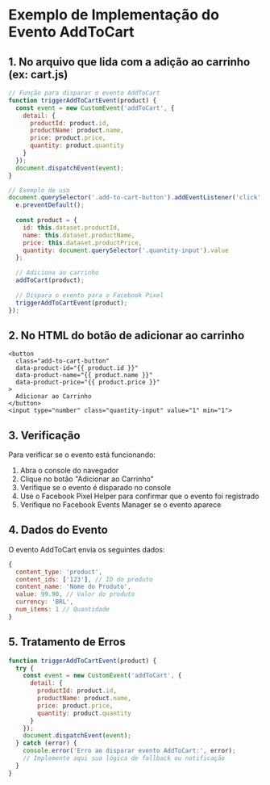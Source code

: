 # Exemplo de Implementação do Evento AddToCart

## 1. No arquivo que lida com a adição ao carrinho (ex: cart.js)

```javascript
// Função para disparar o evento AddToCart
function triggerAddToCartEvent(product) {
  const event = new CustomEvent('addToCart', {
    detail: {
      productId: product.id,
      productName: product.name,
      price: product.price,
      quantity: product.quantity
    }
  });
  document.dispatchEvent(event);
}

// Exemplo de uso
document.querySelector('.add-to-cart-button').addEventListener('click', function(e) {
  e.preventDefault();
  
  const product = {
    id: this.dataset.productId,
    name: this.dataset.productName,
    price: this.dataset.productPrice,
    quantity: document.querySelector('.quantity-input').value
  };
  
  // Adiciona ao carrinho
  addToCart(product);
  
  // Dispara o evento para o Facebook Pixel
  triggerAddToCartEvent(product);
});
```

## 2. No HTML do botão de adicionar ao carrinho

```liquid
<button 
  class="add-to-cart-button"
  data-product-id="{{ product.id }}"
  data-product-name="{{ product.name }}"
  data-product-price="{{ product.price }}"
>
  Adicionar ao Carrinho
</button>
<input type="number" class="quantity-input" value="1" min="1">
```

## 3. Verificação

Para verificar se o evento está funcionando:

1. Abra o console do navegador
2. Clique no botão "Adicionar ao Carrinho"
3. Verifique se o evento é disparado no console
4. Use o Facebook Pixel Helper para confirmar que o evento foi registrado
5. Verifique no Facebook Events Manager se o evento aparece

## 4. Dados do Evento

O evento AddToCart envia os seguintes dados:

```javascript
{
  content_type: 'product',
  content_ids: ['123'], // ID do produto
  content_name: 'Nome do Produto',
  value: 99.90, // Valor do produto
  currency: 'BRL',
  num_items: 1 // Quantidade
}
```

## 5. Tratamento de Erros

```javascript
function triggerAddToCartEvent(product) {
  try {
    const event = new CustomEvent('addToCart', {
      detail: {
        productId: product.id,
        productName: product.name,
        price: product.price,
        quantity: product.quantity
      }
    });
    document.dispatchEvent(event);
  } catch (error) {
    console.error('Erro ao disparar evento AddToCart:', error);
    // Implemente aqui sua lógica de fallback ou notificação
  }
}
``` 